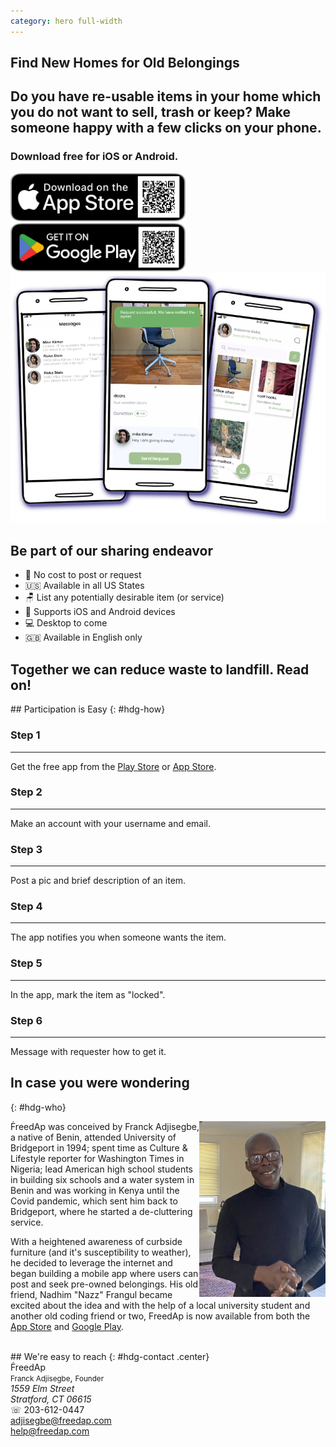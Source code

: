 ```yaml
---
category: hero full-width
---
```


<section id=hero markdown=1 class=frontpage>
  <div class=row style="height: 100%;">
    <div class="col">
      <div>
        <h1>Find New Homes for Old Belongings</h1>
        <h2>Do you have re-usable items in your home which you do not want to sell, trash or keep? Make someone happy with a few clicks on your phone.</h2>
        <h3>Download free for iOS or Android.</h3>
        <div class=row>
          <div class=col>
            <a href="https://apps.apple.com/au/app/freedap/id1632143768"><img src="images/Download_on_the_App_Store_Badge_US-UK_RGB_blk_092917.svg" width="280"></a>
          </div>
          <div class=col>
            <a href='https://play.google.com/store/apps/details?id=com.freedap.freedap&pcampaignid=pcampaignidMKT-Other-global-all-co-prtnr-py-PartBadge-Mar2515-1'><img src="images/Get_it_on_google_play.svg" width="280"></a>
          </div>
        </div>
      </div>
    </div>
    <div class=col>
    <img src="images/ShowcaseShots.png" class=showcase>
    </div>
  </div>
</section>

<section markdown=1 class="section-two">

# Be part of our sharing endeavor

- 💸 No cost to post or request
- 🇺🇸 Available in all US States
- 🪑 List any potentially desirable item (or service)
- 📱 Supports iOS and Android devices
- 💻 Desktop to come
- 🇬🇧 Available in English only

## Together we can reduce waste to landfill. Read on!

</section>

<section id=how markdown=1 class=alice>
## Participation is Easy
{: #hdg-how}

  <div class=row>
    <div class=col>
      <h3>Step 1</h3>
      <hr>
      Get the free app from the <a href='https://play.google.com/store/apps/details?id=com.freedap.freedap&pcampaignid=pcampaignidMKT-Other-global-all-co-prtnr-py-PartBadge-Mar2515-1'>Play Store</a> or <a href="https://apps.apple.com/au/app/freedap/id1632143768">App Store</a>.
    </div>
    <div class=col>
      <h3>Step 2</h3>
      <hr>
      Make an account with your username and email.
    </div>
    <div class=col>
      <h3>Step 3</h3>
      <hr>
      Post a pic and brief description of an item.
    </div>
    <div class=col>
      <h3>Step 4</h3>
      <hr>
      The app notifies you when someone wants the item.
    </div>
    <div class=col>
      <h3>Step 5</h3>
      <hr>
      In the app, mark the item as "locked".
    </div>
    <div class=col>
      <h3>Step 6</h3>
      <hr>
      Message with requester how to get it.
    </div>
  </div>


</section>

<section id="who" markdown=1 class=gray>

## In case you were wondering
{: #hdg-who}

  <p itemscope itemtype="https://schema.org/Organization">
  <img src="images/franck-casual.jpg" itemprop="image" alt="Photo of Franck Adjisegbe" style="float:right; max-width:40%; height: auto;"/>
    <span itemprop="name">ḞreedAp</span> was conceived by Franck Adjisegbe, a native of Benin, attended University of Bridgeport in 1994; spent time as Culture & Lifestyle reporter for Washington Times in Nigeria; lead American high school students in building six schools and a water system in Benin and was working in Kenya until the Covid pandemic, which sent him back to Bridgeport, where he started a de-cluttering service.
  </p>

  <p>With a heightened awareness of curbside furniture (and it's susceptibility to weather), he decided to leverage the internet and began building a mobile app where users can post and seek pre-owned belongings. His old friend, Nadhim "Nazz" Frangul became excited about the idea and with the help of a local university student and another old coding friend or two, FreedAp is now available from both the <a href="https://apps.apple.com/au/app/freedap/id1632143768">App Store</a> and <a href='https://play.google.com/store/apps/details?id=com.freedap.freedap&pcampaignid=pcampaignidMKT-Other-global-all-co-prtnr-py-PartBadge-Mar2515-1'>Google Play</a>.
  </p>
  <br style="clear:both">
</section>

<section id=contact markdown=1 class="bg-secondary">
## We're easy to reach
{: #hdg-contact .center}
  <div class="contact-info">
    <div itemscope itemtype="https://schema.org/Organization">
      <span itemprop="name">ḞreedAp</span>
    </div>
    <div itemscope itemtype="https://schema.org/Person">
      <span itemprop="name" style="font-size: smaller;">Franck Adjisegbe</span>,
      <span itemprop="jobTitle" style="font-size: smaller;">Founder</span>
      <address itemprop="address" itemscope itemtype="https://schema.org/PostalAddress">
        <span itemprop="streetAddress">
          1559 Elm Street
        </span><br>
        <span itemprop="addressLocality">Stratford</span>,
        <span itemprop="addressRegion">CT</span>
        <span itemprop="postalCode">06615</span>
      </address>
      ☏ <span itemprop="telephone">203-612-0447</span><br>
      <a href="mailto:adjisegbe@freedap.com" itemprop="email">adjisegbe@freedap.com</a><br>
      <a href="mailto:help@freedap.com" itemprop="email">help@freedap.com</a>
    </div>
  </div>



</section>
